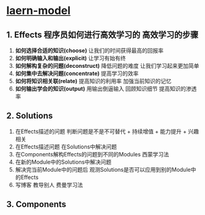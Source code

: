 # [laern-model][learn]

## 1. **Effects** 程序员如何进行高效学习的 高效学习的步骤

1. **如何选择合适的知识(choose)** 让我们的时间获得最高的回报率
2. **如何明确输入和输出(explicit)** 让学习有始有终
3. **如何解构复杂的问题(deconstruct)** 降低问题的难度 让我们学习起来更加简单
4. **如何集中去解决问题(concentrate)** 提高学习的效率
5. **如何将知识相关联(relate)** 提高知识的利用率 加强当前知识的记忆
6. **如何输出学会的知识(output)** 用输出倒逼输入 回顾知识细节 提高知识的渗透率

## 2. **Solutions**

1. 在Effects描述的问题 判断问题是不是不可替代 + 持续增值 + 能力提升 + 兴趣相关
2. 在Effects描述问题 在Solutions中解决问题
3. 在Components解构Effects的问题到不同的Modules 西蒙学习法
4. 在新的Module中的Solutions中解决问题
5. 解决完当前Module中的问题后 观测Solutions是否可以应用到别的Module中的Effects
6. 写博客 教导别人 费曼学习法

## 3. **Components**

[learn]: https://blog.csdn.net/qq_56599702/article/details/129758315
